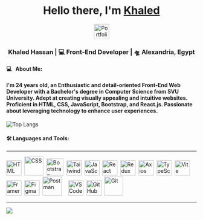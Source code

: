<div align="center">
   <h1>Hello there, I'm <a href="https://portfolio-khaled-theta.vercel.app/">Khaled</a></h1>
   <a href="https://portfolio-khaled-theta.vercel.app/">
     <img src="https://media.licdn.com/dms/image/v2/C4E12AQGO1XvoQbXQtw/article-cover_image-shrink_423_752/article-cover_image-shrink_423_752/0/1531221410081?e=1730937600&v=beta&t=8d6NGbgNisi3RENM-7dtVVCFQ_h_6ftrsbdNxL396U4" title="Portfolio" alt="Portfolio" width="40" height="40"/>
   </a>
</div>

<div align="center">
  <h3> Khaled Hassan | 💻 Front-End Developer | 🛸 Alexandria, Egypt</h3>
</div>

#### 💻 &nbsp; About Me:
<p align="center">
  <h4>I'm 24 years old, an Enthusiastic and detail-oriented Front-End Web Developer with a Bachelor's degree in Computer Science from SVU University. 
    Adept at creating visually appealing and intuitive websites. Proficient in HTML, CSS, JavaScript, Bootstrap, and React.js. Passionate about leveraging technology to enhance user experiences.
</h4>
</p>

![Top Langs](https://github-readme-stats.vercel.app/api/top-langs/?username=hanysaadeldeen&layout=compact)

#### :hammer_and_wrench: Languages and Tools:
<div>

---

  <img src="https://cdn.iconscout.com/icon/premium/png-256-thumb/html-2752158-2284975.png?f=webp" title="HTML5" alt="HTML" width="40" height="40"/>&nbsp;
  <img src="https://cdn-icons-png.freepik.com/512/5968/5968242.png" title="CSS3" alt="CSS" width="50" height="50"/>&nbsp;
  <img src="https://cdn-icons-png.flaticon.com/512/5968/5968672.png" title="Bootstrap" alt="Bootstrap" width="45" height="45"/>&nbsp;
  <img src="https://static-00.iconduck.com/assets.00/tailwind-css-icon-512x307-1v56l8ed.png" title="Tailwind" alt="Tailwind" width="40" height="40"/>&nbsp;
  <img src="https://upload.wikimedia.org/wikipedia/commons/6/6a/JavaScript-logo.png" title="JavaScript" alt="JavaScript" width="40" height="40"/>&nbsp;
  <img src="https://seeklogo.com/images/R/react-logo-65B7CD91B5-seeklogo.com.png" title="React" alt="React" width="40" height="40"/>&nbsp;
  <img src="https://uxwing.com/wp-content/themes/uxwing/download/brands-and-social-media/redux-icon.png" title="Redux" alt="Redux" width="40" height="40"/>&nbsp;
  <img src="https://axios-http.com/assets/logo.svg" title="Axios" alt="Axios" width="40" height="40"/>&nbsp;
  <img src="https://static-00.iconduck.com/assets.00/typescript-icon-icon-1024x1024-vh3pfez8.png" title="TypeScript" alt="TypeScript" width="40" height="40"/>&nbsp;
  <img src="https://www.svgrepo.com/show/374167/vite.svg" title="Vite" alt="Vite" width="40" height="40"/>&nbsp;
  <img src="https://logosandtypes.com/wp-content/uploads/2021/04/framer-motion.svg" title="Framer Motion" alt="Framer Motion" width="40" height="40"/>&nbsp;
  <img src="https://upload.wikimedia.org/wikipedia/commons/3/33/Figma-logo.svg" title="Figma" alt="Figma" width="40" height="40"/>&nbsp;
  <img alt="Postman" width="50px" style="padding-right:10px;" src="https://user-images.githubusercontent.com/67447840/220038329-e5213d83-ec34-4a82-9647-1b70ff8f2bfe.png" />&nbsp;
  <img src="https://user-images.githubusercontent.com/29654835/27530003-e78876b8-5a13-11e7-8863-83fbdb900f72.png" title="VS Code" alt="VS Code" width="40" height="40"/>&nbsp;
  <img src="https://user-images.githubusercontent.com/67447840/220037637-cff5669e-da0e-45de-98f1-cdf5b67fff26.png" title="GitHub" alt="GitHub" width="40" height="40"/>&nbsp;
  <img alt="Git" width="50px" style="padding-right:10px;" src="https://cdn.jsdelivr.net/gh/devicons/devicon/icons/git/git-original.svg" />&nbsp;
</div>

---

[![](https://visitcount.itsvg.in/api?id=hanysaadeldeen&icon=5&color=0)](https://visitcount.itsvg.in)

